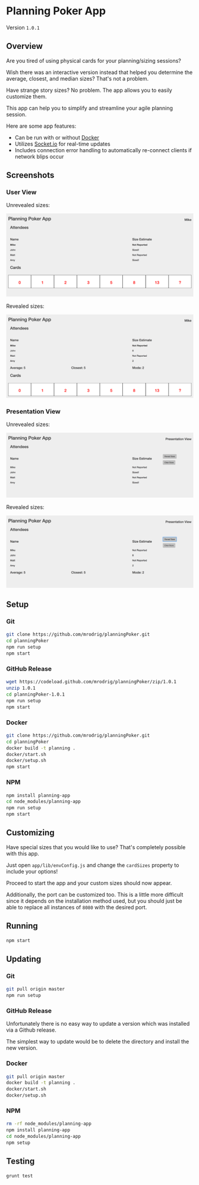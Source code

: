 # Planning Poker App

Version `1.0.1`

## Overview

Are you tired of using physical cards for your planning/sizing sessions?

Wish there was an interactive version instead that helped you determine the average, closest, and median sizes? That's not a problem.

Have strange story sizes? No problem.  The app allows you to easily customize them.

This app can help you to simplify and streamline your agile planning session.

Here are some app features:
* Can be run with or without [Docker](https://www.docker.com/)
* Utilizes [Socket.io](https://www.npmjs.com/package/socket.io) for real-time updates
* Includes connection error handling to automatically re-connect clients if network blips occur

## Screenshots

### User View

Unrevealed sizes:

![User View (unrevealed sizes)](https://github.com/mrodrig/planningPoker/raw/master/screenshots/attendeeUnrevealed.png)

Revealed sizes:

![User View (revealed sizes)](https://github.com/mrodrig/planningPoker/raw/master/screenshots/attendeeRevealed.png)

### Presentation View

Unrevealed sizes:

![Presentation View (unrevealed sizes)](https://github.com/mrodrig/planningPoker/raw/master/screenshots/presentationUnrevealed.png)

Revealed sizes:

![Presentation View (revealed sizes)](https://github.com/mrodrig/planningPoker/raw/master/screenshots/presentationRevealed.png)

## Setup

### Git

```bash
git clone https://github.com/mrodrig/planningPoker.git
cd planningPoker
npm run setup
npm start
```

### GitHub Release

```bash
wget https://codeload.github.com/mrodrig/planningPoker/zip/1.0.1
unzip 1.0.1
cd planningPoker-1.0.1
npm run setup
npm start
```

### Docker

```bash
git clone https://github.com/mrodrig/planningPoker.git
cd planningPoker
docker build -t planning .
docker/start.sh
docker/setup.sh
npm start
```

### NPM

```bash
npm install planning-app
cd node_modules/planning-app
npm run setup
npm start
```

## Customizing

Have special sizes that you would like to use?  That's completely possible with this app.

Just open `app/lib/envConfig.js` and change the `cardSizes` property to include your options!

Proceed to start the app and your custom sizes should now appear.

Additionally, the port can be customized too.  This is a little more difficult since it depends on the installation method used, but you should just be able to replace all instances of `8080` with the desired port.

## Running

```bash
npm start
```

## Updating

### Git

```bash
git pull origin master
npm run setup
```

### GitHub Release

Unfortunately there is no easy way to update a version which was installed via a Github release.

The simplest way to update would be to delete the directory and install the new version.

### Docker

```bash
git pull origin master
docker build -t planning .
docker/start.sh
docker/setup.sh
```

### NPM

```bash
rm -rf node_modules/planning-app
npm install planning-app
cd node_modules/planning-app
npm setup
```

## Testing

```bash
grunt test
```
